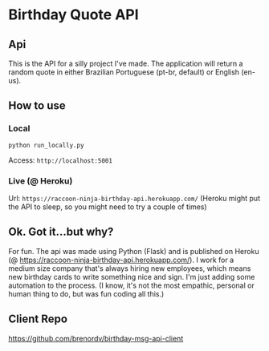 # Birthday Quote API
## Api

This is the API for a silly project I've made.
The application will return a random quote in either Brazilian Portuguese (pt-br, default) or English (en-us).

## How to use
### Local
```shell
python run_locally.py
```
Access: `http://localhost:5001`

### Live (@ Heroku) 
Url: `https://raccoon-ninja-birthday-api.herokuapp.com/`
(Heroku might put the API to sleep, so you might need to try a couple of times)

## Ok. Got it...but why?
For fun. The api was made using Python (Flask) and is published on Heroku (@ https://raccoon-ninja-birthday-api.herokuapp.com/).
I work for a medium size company that's always hiring new employees, which means new birthday cards to write something nice and sign. 
I'm just adding some automation to the process. (I know, it's not the most empathic, personal or human thing to do, but was fun coding all this.)

## Client Repo
https://github.com/brenordv/birthday-msg-api-client